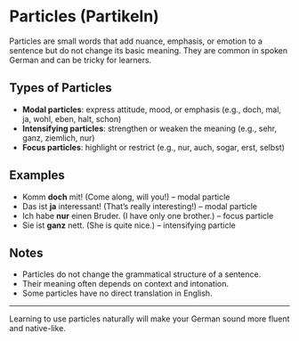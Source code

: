 # Particles (Partikeln)

Particles are small words that add nuance, emphasis, or emotion to a sentence but do not change its basic meaning. They are common in spoken German and can be tricky for learners.

## Types of Particles

- **Modal particles**: express attitude, mood, or emphasis (e.g., doch, mal, ja, wohl, eben, halt, schon)
- **Intensifying particles**: strengthen or weaken the meaning (e.g., sehr, ganz, ziemlich, nur)
- **Focus particles**: highlight or restrict (e.g., nur, auch, sogar, erst, selbst)

## Examples

- Komm **doch** mit! (Come along, will you!) – modal particle
- Das ist **ja** interessant! (That’s really interesting!) – modal particle
- Ich habe **nur** einen Bruder. (I have only one brother.) – focus particle
- Sie ist **ganz** nett. (She is quite nice.) – intensifying particle

## Notes

- Particles do not change the grammatical structure of a sentence.
- Their meaning often depends on context and intonation.
- Some particles have no direct translation in English.

---

Learning to use particles naturally will make your German sound more fluent and native-like.
